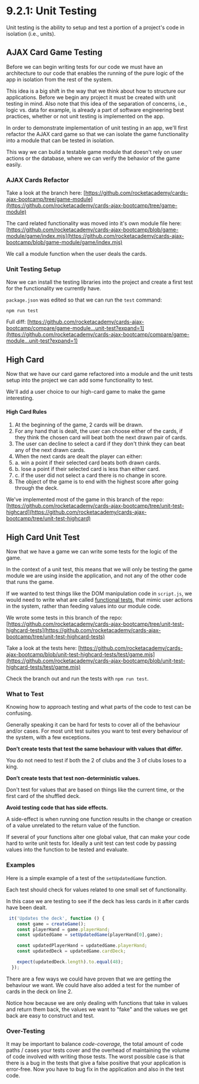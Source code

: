 # 9.2.1: Unit Testing

Unit testing is the ability to setup and test a portion of a project's code in isolation \(i.e., units\).

## AJAX Card Game Testing

Before we can begin writing tests for our code we must have an architecture to our code that enables the running of the pure logic of the app in isolation from the rest of the system.

This idea is a big shift in the way that we think about how to structure our applications. Before we begin any project it must be created with unit testing in mind. Also note that this idea of the separation of concerns, i.e., logic vs. data for example, is already a part of software engineering best practices, whether or not unit testing is implemented on the app.

In order to demonstrate implementation of unit testing in an app, we'll first refactor the AJAX card game so that we can isolate the game functionality into a module that can be tested in isolation.

This way we can build a testable game module that doesn't rely on user actions or the database, where we can verify the behavior of the game easily.

### AJAX Cards Refactor

Take a look at the branch here: [https://github.com/rocketacademy/cards-ajax-bootcamp/tree/game-module](https://github.com/rocketacademy/cards-ajax-bootcamp/tree/game-module)

The card related functionality was moved into it's own module file here: [https://github.com/rocketacademy/cards-ajax-bootcamp/blob/game-module/game/index.mjs](https://github.com/rocketacademy/cards-ajax-bootcamp/blob/game-module/game/index.mjs)

We call a module function when the user deals the cards.

### Unit Testing Setup

Now we can install the testing libraries into the project and create a first test for the functionality we currently have.

`package.json` was edited so that we can run the `test` command:

```text
npm run test
```

Full diff: [https://github.com/rocketacademy/cards-ajax-bootcamp/compare/game-module...unit-test?expand=1](https://github.com/rocketacademy/cards-ajax-bootcamp/compare/game-module...unit-test?expand=1)

## High Card

Now that we have our card game refactored into a module and the unit tests setup into the project we can add some functionality to test.

We'll add a user choice to our high-card game to make the game interesting.

#### High Card Rules

1. At the beginning of the game, 2 cards will be drawn.
2. For any hand that is dealt, the user can choose either of the cards, if they think the chosen card will beat both the next drawn pair of cards.
3. The user can decline to select a card if they don't think they can beat any of the next drawn cards.
4. When the next cards are dealt the player can either:
5. a. win a point if their selected card beats both drawn cards.
6. b. lose a point if their selected card is less than either card.
7. c. if the user did not select a card there is no change in score.
8. The object of the game is to end with the highest score after going through the deck.

We've implemented most of the game in this branch of the repo: [https://github.com/rocketacademy/cards-ajax-bootcamp/tree/unit-test-highcard](https://github.com/rocketacademy/cards-ajax-bootcamp/tree/unit-test-highcard)

## High Card Unit Test

Now that we have a game we can write some tests for the logic of the game.

In the context of a unit test, this means that we will only be testing the game module we are using inside the application, and not any of the other code that runs the game.

If we wanted to test things like the DOM manipulation code in `script.js`, we would need to write what are called [functional tests,](https://en.wikipedia.org/wiki/Functional_testing) that mimic user actions in the system, rather than feeding values into our module code.

We wrote some tests in this branch of the repo: [https://github.com/rocketacademy/cards-ajax-bootcamp/tree/unit-test-highcard-tests](https://github.com/rocketacademy/cards-ajax-bootcamp/tree/unit-test-highcard-tests)

Take a look at the tests here: [https://github.com/rocketacademy/cards-ajax-bootcamp/blob/unit-test-highcard-tests/test/game.mjs](https://github.com/rocketacademy/cards-ajax-bootcamp/blob/unit-test-highcard-tests/test/game.mjs)

Check the branch out and run the tests with `npm run test`.

### What to Test

Knowing how to approach testing and what parts of the code to test can be confusing.

Generally speaking it can be hard for tests to cover all of the behaviour and/or cases. For most unit test suites you want to test every behaviour of the system, with a few exceptions.

**Don’t create tests that test the same behaviour with values that differ.**

You do not need to test if both the 2 of clubs and the 3 of clubs loses to a king.

**Don’t create tests that test non-deterministic values.**

Don't test for values that are based on things like the current time, or the first card of the shuffled deck.

**Avoid testing code that has side effects.**

A side-effect is when running one function results in the change or creation of a value unrelated to the return value of the function.

If several of your functions alter one global value, that can make your code hard to write unit tests for. Ideally a unit test can test code by passing values into the function to be tested and evaluate.

### Examples

Here is a simple example of a test of the `setUpdatedGame` function.

Each test should check for values related to one small set of functionality.

In this case we are testing to see if the deck has less cards in it after cards have been dealt.

```javascript
 it('Updates the deck', function () {
    const game = createGame();
    const playerHand = game.playerHand;
    const updatedGame = setUpdatedGame(playerHand[0],game);

    const updatedPlayerHand = updatedGame.playerHand;
    const updatedDeck = updatedGame.cardDeck;

    expect(updatedDeck.length).to.equal(48);
  });
```

There are a few ways we could have proven that we are getting the behaviour we want. We could have also added a test for the number of cards in the deck on line 2.

Notice how because we are only dealing with functions that take in values and return them back, the values we want to "fake" and the values we get back are easy to construct and test.

### Over-Testing

It may be important to balance _code-coverage,_ the total amount of code paths / cases your tests cover and the overhead of maintaining the volume of code involved with writing those tests. The worst possible case is that there is a bug in the tests that give a false positive that your application is error-free. Now you have to bug fix in the application and also in the test code.







